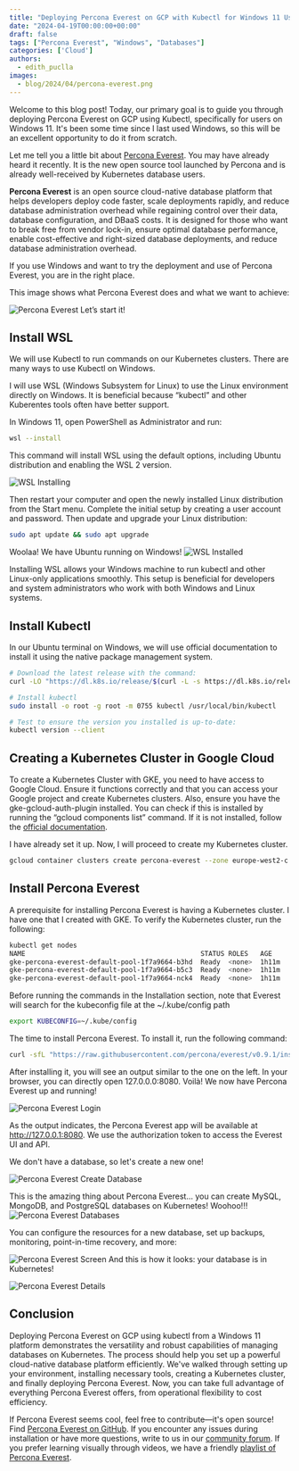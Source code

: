 ```yaml
---
title: "Deploying Percona Everest on GCP with Kubectl for Windows 11 Users"
date: "2024-04-19T00:00:00+00:00"
draft: false
tags: ["Percona Everest", "Windows", "Databases"]
categories: ['Cloud']
authors:
  - edith_puclla
images:
  - blog/2024/04/percona-everest.png
---
```


Welcome to this blog post! Today, our primary goal is to guide you through deploying Percona Everest on GCP using Kubectl, specifically for users on Windows 11. It's been some time since I last used Windows, so this will be an excellent opportunity to do it from scratch.

Let me tell you a little bit about [Percona Everest](https://github.com/percona/everest). You may have already heard it recently. It is the new open source tool launched by Percona and is already well-received by Kubernetes database users.

**Percona Everest** is an open source cloud-native database platform that helps developers deploy code faster, scale deployments rapidly, and reduce database administration overhead while regaining control over their data, database configuration, and DBaaS costs. It is designed for those who want to break free from vendor lock-in, ensure optimal database performance, enable cost-effective and right-sized database deployments, and reduce database administration overhead.

If you use Windows and want to try the deployment and use of Percona Everest, you are in the right place.

This image shows what Percona Everest does and what we want to achieve:

![Percona Everest](blog/2024/04/percona-everest.png)
Let’s start it!

## Install WSL

We will use Kubectl to run commands on our Kubernetes clusters. There are many ways to use Kubectl on Windows.

I will use WSL (Windows Subsystem for Linux) to use the Linux environment directly on Windows. It is beneficial because “kubectl” and other Kuberentes tools often have better support.

In Windows 11, open PowerShell as Administrator and run:

```bash
wsl --install
```

This command will install WSL using the default options, including Ubuntu distribution and enabling the WSL 2 version.

![WSL Installing](blog/2024/04/pe-installing-wsl.jpeg)

Then restart your computer and open the newly installed Linux distribution from the Start menu.
Complete the initial setup by creating a user account and password. Then update and upgrade your Linux distribution:

```bash
sudo apt update && sudo apt upgrade
```

Woolaa! We have Ubuntu running on Windows!
![WSL Installed](blog/2024/04/pe-installed-wsl.jpeg)

Installing WSL allows your Windows machine to run kubectl and other Linux-only applications smoothly. This setup is beneficial for developers and system administrators who work with both Windows and Linux systems.

## Install Kubectl

In our Ubuntu terminal on Windows, we will use official documentation to install it using the native package management system.

```bash
# Download the latest release with the command:
curl -LO "https://dl.k8s.io/release/$(curl -L -s https://dl.k8s.io/release/stable.txt)/bin/linux/amd64/kubectl"

# Install kubectl
sudo install -o root -g root -m 0755 kubectl /usr/local/bin/kubectl

# Test to ensure the version you installed is up-to-date:
kubectl version --client

```

## Creating a Kubernetes Cluster in Google Cloud

To create a Kubernetes Cluster with GKE, you need to have access to Google Cloud. Ensure it functions correctly and that you can access your Google project and create Kubernetes clusters. Also, ensure you have the gke-gcloud-auth-plugin installed. You can check if this is installed by running the “gcloud components list” command. If it is not installed, follow the [official documentation](https://cloud.google.com/kubernetes-engine/docs/how-to/cluster-access-for-kubectl).

I have already set it up. Now, I will proceed to create my Kubernetes cluster.

```bash
gcloud container clusters create percona-everest --zone europe-west2-c --machine-type n1-standard-4 --num-nodes=3
```

## Install Percona Everest

A prerequisite for installing Percona Everest is having a Kubernetes cluster. I have one that I created with GKE. To verify the Kubernetes cluster, run the following:

```bash
kubectl get nodes
NAME                                            STATUS ROLES   AGE     VERSION
gke-percona-everest-default-pool-1f7a9664-b3hd  Ready  <none>  1h11m   v1.27.8-gke.1067004
gke-percona-everest-default-pool-1f7a9664-b5c3  Ready  <none>  1h11m   v1.27.8-gke.1067004
gke-percona-everest-default-pool-1f7a9664-nck4  Ready  <none>  1h11m   v1.27.8-gke.1067004
```

Before running the commands in the Installation section, note that Everest will search for the kubeconfig file at the ~/.kube/config path

```bash
export KUBECONFIG=~/.kube/config
```

The time to install Percona Everest. To install it, run the following command:

```bash
curl -sfL "https://raw.githubusercontent.com/percona/everest/v0.9.1/install.sh" | bash
```

After installing it, you will see an output similar to the one on the left. In your browser, you can directly open 127.0.0.0:8080. Voilà! We now have Percona Everest up and running!

![Percona Everest Login](blog/2024/04/pe-login.jpeg)

As the output indicates, the Percona Everest app will be available at http://127.0.0.1:8080. We use the authorization token to access the Everest UI and API.

We don't have a database, so let's create a new one!

![Percona Everest Create Database](blog/2024/04/pe-first.jpeg)

This is the amazing thing about Percona Everest... you can create MySQL, MongoDB, and PostgreSQL databases on Kubernetes! Woohoo!!!
![Percona Everest Databases](blog/2024/04/pe-second.jpeg)

You can configure the resources for a new database, set up backups, monitoring, point-in-time recovery, and more:

![Percona Everest Screen](blog/2024/04/pe-third.jpeg)
And this is how it looks: your database is in Kubernetes!

![Percona Everest Details](blog/2024/04/pe-last.jpeg)

## Conclusion

Deploying Percona Everest on GCP using kubectl from a Windows 11 platform demonstrates the versatility and robust capabilities of managing databases on Kubernetes. The process should help you set up a powerful cloud-native database platform efficiently. We've walked through setting up your environment, installing necessary tools, creating a Kubernetes cluster, and finally deploying Percona Everest. Now, you can take full advantage of everything Percona Everest offers, from operational flexibility to cost efficiency.

If Percona Everest seems cool, feel free to contribute—it's open source! Find [Percona Everest on GitHub](https://github.com/percona/everest). If you encounter any issues during installation or have more questions, write to us in our [community forum](https://forums.percona.com/c/percona-everest/81). If you prefer learning visually through videos, we have a friendly [playlist of Percona Everest](https://www.youtube.com/watch?v=vxhNon-el9Q&list=PLWhC0zeznqkny4ehPTejdPwCnZ_RS3_Np).
